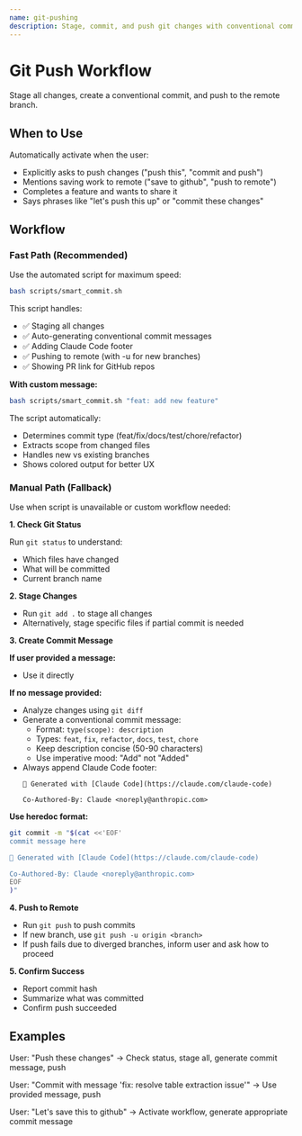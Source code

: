 ```yaml
---
name: git-pushing
description: Stage, commit, and push git changes with conventional commit messages. Use when user wants to commit and push changes, mentions pushing to remote, or asks to save and push their work. Also activates when user says "push changes", "commit and push", "push this", "push to github", or similar git workflow requests.
---
```


# Git Push Workflow

Stage all changes, create a conventional commit, and push to the remote branch.

## When to Use

Automatically activate when the user:
- Explicitly asks to push changes ("push this", "commit and push")
- Mentions saving work to remote ("save to github", "push to remote")
- Completes a feature and wants to share it
- Says phrases like "let's push this up" or "commit these changes"

## Workflow

### Fast Path (Recommended)

Use the automated script for maximum speed:

```bash
bash scripts/smart_commit.sh
```

This script handles:
- ✅ Staging all changes
- ✅ Auto-generating conventional commit messages
- ✅ Adding Claude Code footer
- ✅ Pushing to remote (with -u for new branches)
- ✅ Showing PR link for GitHub repos

**With custom message:**
```bash
bash scripts/smart_commit.sh "feat: add new feature"
```

The script automatically:
- Determines commit type (feat/fix/docs/test/chore/refactor)
- Extracts scope from changed files
- Handles new vs existing branches
- Shows colored output for better UX

### Manual Path (Fallback)

Use when script is unavailable or custom workflow needed:

**1. Check Git Status**

Run `git status` to understand:
- Which files have changed
- What will be committed
- Current branch name

**2. Stage Changes**

- Run `git add .` to stage all changes
- Alternatively, stage specific files if partial commit is needed

**3. Create Commit Message**

**If user provided a message:**
- Use it directly

**If no message provided:**
- Analyze changes using `git diff`
- Generate a conventional commit message:
  - Format: `type(scope): description`
  - Types: `feat`, `fix`, `refactor`, `docs`, `test`, `chore`
  - Keep description concise (50-90 characters)
  - Use imperative mood: "Add" not "Added"
- Always append Claude Code footer:
  ```
  🤖 Generated with [Claude Code](https://claude.com/claude-code)

  Co-Authored-By: Claude <noreply@anthropic.com>
  ```

**Use heredoc format:**
```bash
git commit -m "$(cat <<'EOF'
commit message here

🤖 Generated with [Claude Code](https://claude.com/claude-code)

Co-Authored-By: Claude <noreply@anthropic.com>
EOF
)"
```

**4. Push to Remote**

- Run `git push` to push commits
- If new branch, use `git push -u origin <branch>`
- If push fails due to diverged branches, inform user and ask how to proceed

**5. Confirm Success**

- Report commit hash
- Summarize what was committed
- Confirm push succeeded

## Examples

User: "Push these changes"
→ Check status, stage all, generate commit message, push

User: "Commit with message 'fix: resolve table extraction issue'"
→ Use provided message, push

User: "Let's save this to github"
→ Activate workflow, generate appropriate commit message
